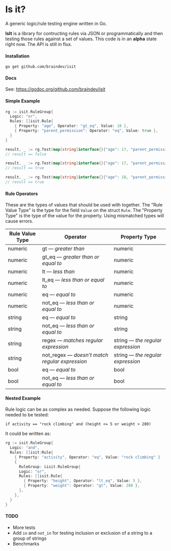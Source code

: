# Is it?

A generic logic/rule testing engine written in Go.

**IsIt** is a library for contructing rules via JSON or programmatically and then testing those rules against a set of values.  This code is in an **alpha** state right now.  The API is still in flux.

#### Installation

```
go get github.com/braindev/isit
```

#### Docs

See: https://godoc.org/github.com/braindev/isit

#### Simple Example

```go
rg := isit.RuleGroup{
  Logic: "or",
  Rules: []isit.Rule{
    { Property: "age", Operator: "gt_eq", Value: 18 },
    { Property: "parent_permission": Operator: "eq", Value: true },
  }
}

result, _ := rg.Test(map[string]interface{}{"age": 17, "parent_permission": false})
// result == false

result, _ := rg.Test(map[string]interface{}{"age": 17, "parent_permission": true})
// result == true

result, _ := rg.Test(map[string]interface{}{"age": 18, "parent_permission": true})
// result == true
```

#### Rule Operators

These are the types of values that should be used with together.  The "Rule Value Type" is the type for the field `Value` on the struct `Rule`.  The "Property Type" is the type of the value for the property.  Using mismatched types will cause errors.

| Rule Value Type | Operator | Property Type |
| --- | --- | --- |
| numeric | gt &mdash; _greater than_ | numeric |
| numeric | gt_eq &mdash; _greater than or equal to_ | numeric |
| numeric | lt &mdash; _less than_ | numeric |
| numeric | lt_eq &mdash; _less than or equal to_ | numeric |
| numeric | eq &mdash; _equal to_ | numeric |
| numeric | not_eq &mdash; _less than or equal to_ | numeric |
| string | eq &mdash; _equal to_ | string |
| string | not_eq &mdash; _less than or equal to_ | string |
| string | regex &mdash; _matches regular expression_ | string &mdash; _the regular expression_ |
| string | not_regex &mdash; _doesn't match regular expression_ | string &mdash; _the regular expression_ |
| bool | eq &mdash; _equal to_ | bool |
| bool | not_eq &mdash; _less than or equal to_ | bool |

#### Nested Example

Rule logic can be as complex as needed.  Suppose the following logic needed to be tested:

```
if activity == "rock climbing" and (height <= 5 or weight > 280)
```

It could be written as:

```go
rg := isit.RuleGroup{
  Logic: "and",
  Rules: []isit:Rule{
    { Property: "activity", Operator: "eq", Value: "rock climbing" }
    {
      RuleGroup: &isit.RuleGroup{
      Logic: "or",
      Rules: []isit.Rule{
        { Property: "height", Operator: "lt_eq", Value: 5 },
        { Property: "weight": Operator: "gt", Value: 280 },
      },
    },
  }
}
```

#### TODO

- More tests
- Add `in` and `not_in` for testing inclusion or exclusion of a string to a group of strings
- Benchmarks

